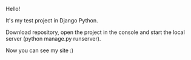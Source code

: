 Hello!

It's my test project in Django Python.

Download repository, open the project in the console and start the local server (python manage.py runserver).

Now you can see my site :)
